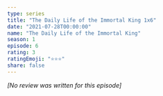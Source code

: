 ```yaml
---
type: series
title: "The Daily Life of the Immortal King 1x6"
date: "2021-07-28T00:00:00"
name: "The Daily Life of the Immortal King"
season: 1
episode: 6
rating: 3
ratingEmoji: "⭐️⭐️⭐️"
share: false
---
```


*[No review was written for this episode]*

